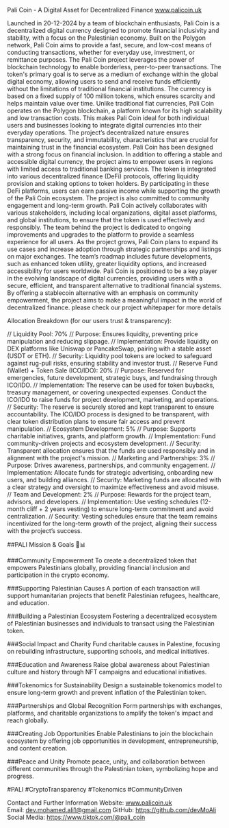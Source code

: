 Pali Coin - A Digital Asset for Decentralized Finance
www.palicoin.uk

Launched in 20-12-2024 by a team of blockchain enthusiasts, Pali Coin is a decentralized digital currency designed to promote financial inclusivity and stability, with a focus on the Palestinian economy. Built on the Polygon network, Pali Coin aims to provide a fast, secure, and low-cost means of conducting transactions, whether for everyday use, investment, or remittance purposes.
The Pali Coin project leverages the power of blockchain technology to enable borderless, peer-to-peer transactions. The token's primary goal is to serve as a medium of exchange within the global digital economy, allowing users to send and receive funds efficiently without the limitations of traditional financial institutions. The currency is based on a fixed supply of 100 million tokens, which ensures scarcity and helps maintain value over time.
Unlike traditional fiat currencies, Pali Coin operates on the Polygon blockchain, a platform known for its high scalability and low transaction costs. This makes Pali Coin ideal for both individual users and businesses looking to integrate digital currencies into their everyday operations. The project’s decentralized nature ensures transparency, security, and immutability, characteristics that are crucial for maintaining trust in the financial ecosystem.
Pali Coin has been designed with a strong focus on financial inclusion. In addition to offering a stable and accessible digital currency, the project aims to empower users in regions with limited access to traditional banking services. The token is integrated into various decentralized finance (DeFi) protocols, offering liquidity provision and staking options to token holders. By participating in these DeFi platforms, users can earn passive income while supporting the growth of the Pali Coin ecosystem.
The project is also committed to community engagement and long-term growth. Pali Coin actively collaborates with various stakeholders, including local organizations, digital asset platforms, and global institutions, to ensure that the token is used effectively and responsibly. The team behind the project is dedicated to ongoing improvements and upgrades to the platform to provide a seamless experience for all users.
As the project grows, Pali Coin plans to expand its use cases and increase adoption through strategic partnerships and listings on major exchanges. The team’s roadmap includes future developments, such as enhanced token utility, greater liquidity options, and increased accessibility for users worldwide.
Pali Coin is positioned to be a key player in the evolving landscape of digital currencies, providing users with a secure, efficient, and transparent alternative to traditional financial systems. By offering a stablecoin alternative with an emphasis on community empowerment, the project aims to make a meaningful impact in the world of decentralized finance.
please check our project whitepaper for more details

Allocation Breakdown (for our users trust & transparency):

// Liquidity Pool: 70% // Purpose: Ensures liquidity, preventing price manipulation and reducing slippage. // Implementation: Provide liquidity on DEX platforms like Uniswap or PancakeSwap, pairing with a stable asset (USDT or ETH). // Security: Liquidity pool tokens are locked to safeguard against rug-pull risks, ensuring stability and investor trust.
// Reserve Fund (Wallet) + Token Sale (ICO/IDO): 20% // Purpose: Reserved for emergencies, future development, strategic buys, and fundraising through ICO/IDO. // Implementation: The reserve can be used for token buybacks, treasury management, or covering unexpected expenses. Conduct the ICO/IDO to raise funds for project development, marketing, and operations. // Security: The reserve is securely stored and kept transparent to ensure accountability. The ICO/IDO process is designed to be transparent, with clear token distribution plans to ensure fair access and prevent manipulation.
// Ecosystem Development: 5% // Purpose: Supports charitable initiatives, grants, and platform growth. // Implementation: Fund community-driven projects and ecosystem development. // Security: Transparent allocation ensures that the funds are used responsibly and in alignment with the project's mission.
// Marketing and Partnerships: 3% // Purpose: Drives awareness, partnerships, and community engagement. // Implementation: Allocate funds for strategic advertising, onboarding new users, and building alliances. // Security: Marketing funds are allocated with a clear strategy and oversight to maximize effectiveness and avoid misuse.
// Team and Development: 2% // Purpose: Rewards for the project team, advisors, and developers. // Implementation: Use vesting schedules (12-month cliff + 2 years vesting) to ensure long-term commitment and avoid centralization. // Security: Vesting schedules ensure that the team remains incentivized for the long-term growth of the project, aligning their success with the project’s success.


##PALI Mission & Goals 🎯📊

###Community Empowerment
To create a decentralized token that empowers Palestinians globally, providing financial inclusion and participation in the crypto economy.

###Supporting Palestinian Causes
A portion of each transaction will support humanitarian projects that benefit Palestinian refugees, healthcare, and education.

###Building a Palestinian Ecosystem
Fostering a decentralized ecosystem of Palestinian businesses and individuals to transact using the Palestinian token.

###Social Impact and Charity
Fund charitable causes in Palestine, focusing on rebuilding infrastructure, supporting schools, and medical initiatives.

###Education and Awareness
Raise global awareness about Palestinian culture and history through NFT campaigns and educational initiatives.

###Tokenomics for Sustainability
Design a sustainable tokenomics model to ensure long-term growth and prevent inflation of the Palestinian token.

###Partnerships and Global Recognition
Form partnerships with exchanges, platforms, and charitable organizations to amplify the token's impact and reach globally.

###Creating Job Opportunities
Enable Palestinians to join the blockchain ecosystem by offering job opportunities in development, entrepreneurship, and content creation.

###Peace and Unity
Promote peace, unity, and collaboration between different communities through the Palestinian token, symbolizing hope and progress.

#PALI #CryptoTransparency #Tokenomics #CommunityDriven

Contact and Further Information
Website: www.palicoin.uk
Email: dev.mohamed.ali1@gmail.com
GitHub: https://github.com/devMoAli
Social Media: https://www.tiktok.com/@pali_coin

